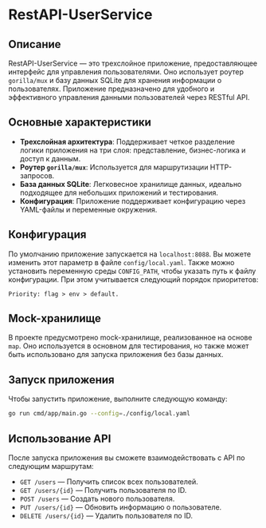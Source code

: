 # RestAPI-UserService

## Описание
RestAPI-UserService — это трехслойное приложение, предоставляющее интерфейс для управления пользователями. Оно использует роутер `gorilla/mux` и базу данных SQLite для хранения информации о пользователях. Приложение предназначено для удобного и эффективного управления данными пользователей через RESTful API.

## Основные характеристики
- **Трехслойная архитектура**: Поддерживает четкое разделение логики приложения на три слоя: представление, бизнес-логика и доступ к данным.
- **Роутер `gorilla/mux`**: Используется для маршрутизации HTTP-запросов.
- **База данных SQLite**: Легковесное хранилище данных, идеально подходящее для небольших приложений и тестирования.
- **Конфигурация**: Приложение поддерживает конфигурацию через YAML-файлы и переменные окружения.

## Конфигурация
По умолчанию приложение запускается на `localhost:8088`. Вы можете изменить этот параметр в файле `config/local.yaml`. Также можно установить переменную среды `CONFIG_PATH`, чтобы указать путь к файлу конфигурации. При этом учитывается следующий порядок приоритетов:

```
Priority: flag > env > default.
```

## Mock-хранилище
В проекте предусмотрено mock-хранилище, реализованное на основе `map`. Оно используется в основном для тестирования, но также может быть использовано для запуска приложения без базы данных.

## Запуск приложения
Чтобы запустить приложение, выполните следующую команду:

```bash
go run cmd/app/main.go --config=./config/local.yaml
```

## Использование API
После запуска приложения вы сможете взаимодействовать с API по следующим маршрутам:
- `GET /users` — Получить список всех пользователей.
- `GET /users/{id}` — Получить пользователя по ID.
- `POST /users` — Создать нового пользователя.
- `PUT /users/{id}` — Обновить информацию о пользователе.
- `DELETE /users/{id}` — Удалить пользователя по ID.

